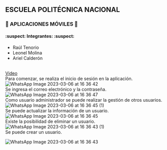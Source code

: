 ## ESCUELA POLITÉCNICA NACIONAL 
### :iphone: APLICACIONES MÓVILES :iphone:
#### :suspect: Integrantes: :suspect:
- Raúl Tenorio 
- Leonel Molina 
- Ariel Calderón

</br> [Video](https://youtu.be/vfJS20Fd7d8)
</br>Para comenzar, se realiza el inicio de sesión en la aplicación.
![WhatsApp Image 2023-03-06 at 16 36 42](https://user-images.githubusercontent.com/74626123/223237717-42c27d11-ac4b-47b3-9775-bcee096519f6.jpeg)
</br>Se ingresa el correo electrónico y la contraseña.
![WhatsApp Image 2023-03-06 at 16 36 47](https://user-images.githubusercontent.com/74626123/223237732-162d2ef7-1351-47d7-b410-da3c1027b2a1.jpeg)
</br>Como usuario administrador se puede realizar la gestión de otros usuarios.
![WhatsApp Image 2023-03-06 at 16 36 45 (1)](https://user-images.githubusercontent.com/74626123/223237761-a8845ae5-b8eb-4a89-91d4-5a359ef0075c.jpeg)
</br>Se puede actualizar la información de un usuario.
![WhatsApp Image 2023-03-06 at 16 36 45](https://user-images.githubusercontent.com/74626123/223237795-91f5ddb3-044e-4abf-8e2f-d9a5bf295b2b.jpeg)
</br>Existe la posibilidad de eliminar un usuario.
![WhatsApp Image 2023-03-06 at 16 36 43 (1)](https://user-images.githubusercontent.com/74626123/223237826-c2011306-8551-49ac-acab-30f6987bd38e.jpeg)
</br>Se puede crear un usuario.

![WhatsApp Image 2023-03-06 at 16 36 43](https://user-images.githubusercontent.com/74626123/223237854-5c22b7d9-6443-4965-a928-f20f39c748ef.jpeg)


